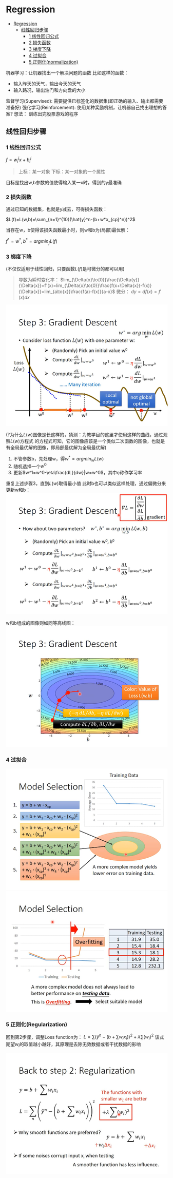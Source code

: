 # Regression

- [Regression](#regression)
  - [线性回归步骤](#线性回归步骤)
    - [1 线性回归公式](#1-线性回归公式)
    - [2 损失函数](#2-损失函数)
    - [3 梯度下降](#3-梯度下降)
    - [4 过拟合](#4-过拟合)
    - [5 正则化(normalization)](#5-正则化normalization)

机器学习：让机器找出一个解决问题的函数
比如这样的函数：

- 输入昨天的天气，输出今天的天气
- 输入路况，输出油门和方向盘的大小

监督学习(Supervised): 需要提供已标签化的数据集(即正确的输入、输出都需要准备好)
强化学习(Reinforcement): 使用某种奖励机制，让机器自己找出理想的答案?
想法： 训练出完股票游戏的程序

## 线性回归步骤

### 1 线性回归公式

$f=w_{i}^{j}x+b_{i}^{j}$

> 上标：某一对象
> 下标：某一对象的一个属性

目标是找出w,b参数的值使得输入某一x时，得到的y最准确

### 2 损失函数

通过已知的数据集，也就是y减去，可得损失函数：

$L(f)=L(w,b)=\sum_{n=1}^{10}(\hat{y}^n-(b+w*x_{cp}^n))^2$

当存在w，b使得该损失函数最小时，则w和b为(局部)最优解：

$f^*=w^*,b^*=argmin_fL(f)$

### 3 梯度下降

(不仅仅适用于线性回归，只要函数$L(f)$是可微分的都可以用)

> 导数为瞬时变化率：
> $lim_{\Delta{x}\to{0}}\frac{\Delta{y}}{\Delta{x}}=f'(x)=lim_{\Delta{x}\to{0}}\frac{f(x+\Delta{x})-f(x)}{\Delta{x}}=lim_{a\to{x}}\frac{f(a)-f(x)}{a-x}$
> 微分：
> $dy=df(x)=f'(x)dx$

![图 1](images/P3_Regression_2020-07-22_07-14-20.png)  

(?为什么$L(w)$图像是长这样的，猜测：为教学目的这里才使用这样的曲线，通过观察$L(w)$方程式 的方程式可知，它的图像应该是一个类似二次函数的图像，也就是有全局最优解的图像，即局部最优解为全局最优解)

1. 不管参数b，先处理w，得$w^*=argmin_wL(w)$
2. 随机选择一个$w^0$
3. 更新$w^1=w^0-\eta\frac{dL}{dw}|w=w^0$，其中$\eta$称作学习率

重复上述步骤3，直到$L(w)$取得最小值
此时b也可以类似这样处理，通过偏微分来更新w和b：
![图 2](images/P3_Regression_2020-07-22_07-21-37.png)  

w和b组成的图像则如同等高线图：
![图 3](images/P3_Regression_2020-07-22_07-25-05.png)  

### 4 过拟合

![图 4](images/P3_Regression_2020-07-22_07-48-15.png)  
![图 5](images/P3_Regression_2020-07-22_08-01-17.jpg)  

### 5 正则化(Regularization)

回到第2步骤，调整Loss function为：
$L=\sum(\hat{y}^n-(b+\sum{w_i}x_i))^2+\lambda{\sum}(w_i)^2$
该式期望$w_i$的取值越小越好，其原理是去除无效数据或者干扰数据的影响

![图 6](images/P3_Regression_2020-07-22_08-28-25.jpg)  
